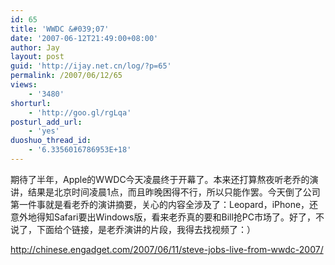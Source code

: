 ```yaml
---
id: 65
title: 'WWDC &#039;07'
date: '2007-06-12T21:49:00+08:00'
author: Jay
layout: post
guid: 'http://ijay.net.cn/log/?p=65'
permalink: /2007/06/12/65
views:
    - '3480'
shorturl:
    - 'http://goo.gl/rgLqa'
posturl_add_url:
    - 'yes'
duoshuo_thread_id:
    - '6.3356016786953E+18'
---
```


期待了半年，Apple的WWDC今天凌晨终于开幕了。本来还打算熬夜听老乔的演讲，结果是北京时间凌晨1点，而且昨晚困得不行，所以只能作罢。今天倒了公司第一件事就是看老乔的演讲摘要，关心的内容全涉及了：Leopard，iPhone，还意外地得知Safari要出Windows版，看来老乔真的要和Bill抢PC市场了。好了，不说了，下面给个链接，是老乔演讲的片段，我得去找视频了：）

http://chinese.engadget.com/2007/06/11/steve-jobs-live-from-wwdc-2007/